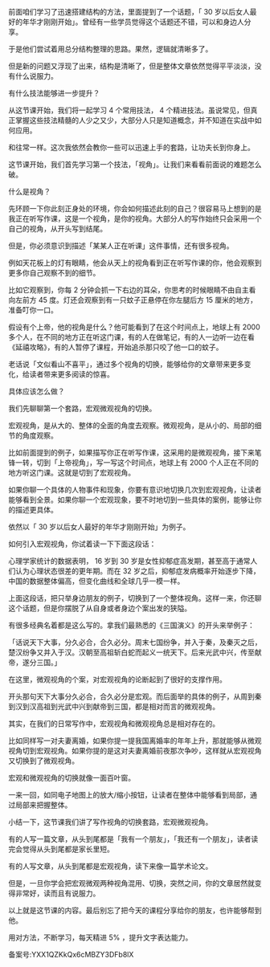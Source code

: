 前面咱们学习了迅速搭建结构的方法，里面提到了一个话题，「 30 岁以后女人最好的年华才刚刚开始」。曾经有一些学员觉得这个话题还不错，可以和身边人分享。

于是他们尝试着用总分结构整理的思路。果然，逻辑就清晰多了。

但是新的问题又浮现了出来，结构是清晰了，但是整体文章依然觉得平平淡淡，没有什么说服力。

有什么技法能够进一步提升？

从这节课开始，我们将一起学习 4 个常用技法， 4 个精进技法。虽说常见，但真正掌握这些技法精髓的人少之又少，大部分人只是知道概念，并不知道在实战中如何应用。

和往常一样。这次我依然会教你一些可以迅速上手的套路，让功夫长到你身上。

这节课开始，我们首先学习第一个技法，「视角」。让我们来看看前面说的难题怎么破。

什么是视角？

先环顾一下你此刻正身处的环境，你会如何描述此刻的自己？很容易马上想到的是我正在听写作课，这是一个视角，是你的视角。大部分人的写作始终只会采用一个自己的视角，从开头写到结尾。

但是，你必须意识到描述「某某人正在听课」这件事情，还有很多视角。

例如天花板上的灯有眼睛，他会从天上的视角看到正在听写作课的你，他会观察到更多你自己观察不到的细节。

比如它观察到，你每 2 分钟会抓一下右边的耳朵，你思考的时候眼睛不由自主看向左前方 45 度。灯还会观察到有一只蚊子正悬停在你左腿后方 15 厘米的地方，准备叮你一口。

假设有个上帝，他的视角是什么？他可能看到了在这个时间点上，地球上有 2000 多个人，在不同的地方正在听这门课，有的人在做笔记，有的人一边听一边在看《延禧攻略》，有的人暂停了课程，开始追杀那只咬了他一口的蚊子。

老话说「文似看山不喜平」，通过多个视角的切换，能够给你的文章带来更多变化，给读者带来更多阅读的惊喜。

具体应该怎么做？

我们先聊聊第一个套路，宏观微观视角的切换。

宏观视角，是从大的、整体的全面的角度去观察。微观视角，是从小的、局部的细节的角度观察。

比如前面提到的例子，如果描写你正在听写作课，这采用的是微观视角，接下来笔锋一转，切到「上帝视角」，写一写这个时间点，地球上有 2000 个人正在不同的地方听这门课。这就是切到了宏观视角。

如果你聊一个具体的人物事件和现象，你要有意识地切换几次到宏观视角，让读者能够看到全景。如果你聊一个宏观现象，要不时地切到一些具体的案例，能够让你的描述更具体。

依然以「 30 岁以后女人最好的年华才刚刚开始」为例子。

如何引入宏观视角，你试着读一下下面这段话：

心理学家统计的数据表明， 16 岁到 30 岁是女性抑郁症高发期，甚至高于通常人们认为心理状态很差的更年期。而在 32 岁之后，抑郁症发病概率开始逐步下降，中国的数据整体偏高，但变化曲线和全球几乎一模一样。

上面这段话，把只举身边朋友的例子，切换到了一个整体视角。这样一来，你还聊这个话题，但是你摆脱了从自身或者身边个案出发的狭隘。

有很多经典名着都是这么写的。拿我们最熟悉的《三国演义》的开头来举例子：

「话说天下大事，分久必合，合久必分。周末七国纷争，并入于秦，及秦灭之后，楚汉纷争又并入于汉。汉朝至高祖斩白蛇而起义一统天下。后来光武中兴，传至献帝，遂分三国。」

在这里，微观视角的个案，对宏观视角的论断起到了很好的支撑作用。

开头那句天下大事分久必合，合久必分是宏观。而后面举的具体的例子，从周到秦到汉到汉高祖到光武中兴到献帝到三国，都是相对而言的微观视角。

其实，在我们的日常写作中，宏观视角和微观视角总是相对存在的。

比如同样写一对夫妻离婚，如果你提一提我国离婚率的年年上升，那就能够从微观视角切到宏观视角。如果你提的是这对夫妻离婚前夜那次争吵，这样就从宏观视角又切换到了微观视角。

宏观和微观视角的切换就像一面百叶窗。

一来一回，如同电子地图上的放大/缩小按钮，让读者在整体中能够看到局部，通过局部来把握整体。

小结一下，这节课我们讲了写作视角的切换套路，宏观微观视角。

有的人写一篇文章，从头到尾都是「我有一个朋友」，「我还有一个朋友」，读者读完会觉得从头到尾都是家长里短。

有的人写文章，从头到尾都是宏观视角，读下来像一篇学术论文。

但是，一旦你学会把宏观微观两种视角混用、切换，突然之间，你的文章居然就变得非常好，读而且有说服力。

以上就是这节课的内容。最后别忘了把今天的课程分享给你的朋友，也许能够帮到他。

用对方法，不断学习，每天精进 5\% ，提升文字表达能力。

备案号:YXX1QZKkQx6cMBZY3DFb8lX